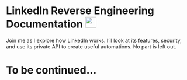 # LinkedIn Reverse Engineering Documentation <img src="https://github.com/user-attachments/assets/aeaef1f9-c780-477b-964d-03397d064578" height=30>


Join me as I explore how LinkedIn works. I’ll look at its features, security, and use its private API to create useful automations. No part is left out.
# 


# To be continued...

